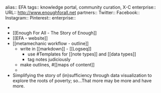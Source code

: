 alias:: EFA
tags:: knowledge portal, community curation, X-C
enterprise::
URL:: http://www.enoughforall.net 
partners::
Twitter::
Facebook::
Instagram::
Pinterest::
enterprise::

-
- [[Enough For All - The Story of Enough]]
- [[EFA - website]]
- [[metamechanic workflow - outline]]
	- write in [[markdown]] - [[Logseq]]
		- use #Templates for [[note types]] and [[data types]]
		- tag notes judiciously
	- make outlines, #[[maps of content]]
	-
- Simplifying the story of (in)sufficiency through data visualization to explore the roots of poverty; so...That more may be more and have more.